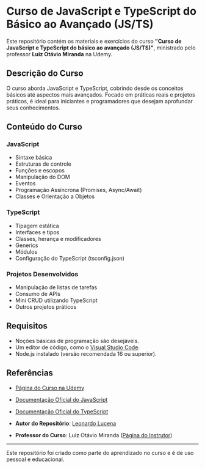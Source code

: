# Curso de JavaScript e TypeScript do Básico ao Avançado (JS/TS)

Este repositório contém os materiais e exercícios do curso **"Curso de JavaScript e TypeScript do básico ao avançado (JS/TS)"**, ministrado pelo professor **Luiz Otávio Miranda** na Udemy.

## Descrição do Curso

O curso aborda JavaScript e TypeScript, cobrindo desde os conceitos básicos até aspectos mais avançados. Focado em práticas reais e projetos práticos, é ideal para iniciantes e programadores que desejam aprofundar seus conhecimentos.

## Conteúdo do Curso

### JavaScript
- Sintaxe básica
- Estruturas de controle
- Funções e escopos
- Manipulação do DOM
- Eventos
- Programação Assíncrona (Promises, Async/Await)
- Classes e Orientação a Objetos

### TypeScript
- Tipagem estática
- Interfaces e tipos
- Classes, herança e modificadores
- Generics
- Módulos
- Configuração do TypeScript (tsconfig.json)

### Projetos Desenvolvidos
- Manipulação de listas de tarefas
- Consumo de APIs
- Mini CRUD utilizando TypeScript
- Outros projetos práticos

## Requisitos

- Noções básicas de programação são desejáveis.
- Um editor de código, como o [Visual Studio Code](https://code.visualstudio.com/).
- Node.js instalado (versão recomendada 16 ou superior).

## Referências

- [Página do Curso na Udemy](https://www.udemy.com/course/javascript-e-typescript-do-basico-ao-avancado/)
- [Documentação Oficial do JavaScript](https://developer.mozilla.org/pt-BR/docs/Web/JavaScript)
- [Documentação Oficial do TypeScript](https://www.typescriptlang.org/)

- **Autor do Repositório**: [Leonardo Lucena](https://github.com/leorlucena)
- **Professor do Curso**: Luiz Otávio Miranda ([Página do Instrutor](https://www.udemy.com/user/luiz-otavio-miranda/))

---

Este repositório foi criado como parte do aprendizado no curso e é de uso pessoal e educacional.
